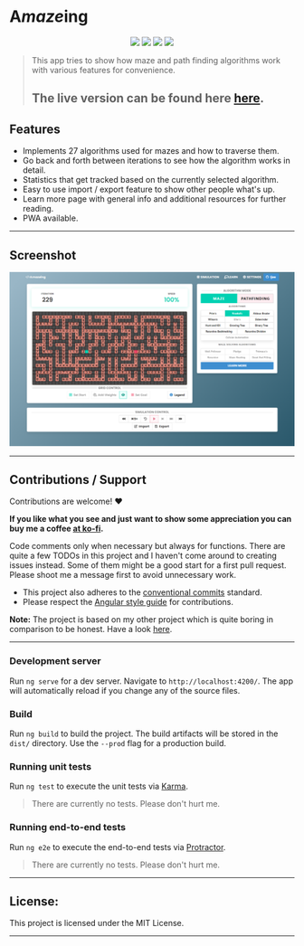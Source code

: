 # A*maze*ing

<p align="center">
    <a href="https://github.com/Ijee/Amazeing/blob/main/LICENSE" alt="License">
        <img src="https://img.shields.io/github/license/Ijee/amazeing?style=for-the-badge" /></a>
    <a href="https://github.com/Ijee/Amazeing/blob/main/package.json" alt="Version">
        <img src="https://img.shields.io/github/package-json/v/ijee/amazeing?style=for-the-badge" /></a>
    <a href="https://github.com/Ijee/Amazeing/blob/main/package.json" alt="Dependencies">
        <img src="https://img.shields.io/david/ijee/amazeing?style=for-the-badge" /></a>
    <a href="https://amazething.netlify.app/" alt="Website Status">
        <img src="https://img.shields.io/website?down_message=offline&style=for-the-badge&up_message=online&url=https%3A%2F%2Famazething.netlify.app%2F" /></a>
</p>

> This app tries to show how maze and path finding algorithms work with various features for convenience.
>
> ## The live version can be found here [here](https://amazething.netlify.app).

## Features

-   Implements 27 algorithms used for mazes and how to traverse them.
-   Go back and forth between iterations to see how the algorithm works in detail.
-   Statistics that get tracked based on the currently selected algorithm.
-   Easy to use import / export feature to show other people what's up.
-   Learn more page with general info and additional resources for further reading.
-   PWA available.

---

## Screenshot

![Amazeing Promo](amazeing_promo.png 'Promo')

---

## Contributions / Support

Contributions are welcome! :heart:

**If you like what you see and just want to show some appreciation you can buy me a coffee [at ko-fi](https://ko-fi.com/ijeee).**

Code comments only when necessary but always for functions. There are quite a 
few TODOs in this project and I haven't come around to creating issues instead. Some of
them might be a good start for a first pull request. Please shoot me a message first
to avoid unnecessary work.

- This project also adheres to the [conventional commits](https://www.conventionalcommits.org/) standard.
- Please respect the [Angular style guide](https://angular.io/guide/styleguide) for contributions.


**Note:** The project is based on my other project which is quite boring
in comparison to be honest. Have a look [here](https://github.com/Ijee/Game-of-Life-Angular).

---

### Development server

Run `ng serve` for a dev server. Navigate to `http://localhost:4200/`. The app will automatically reload if you change
any of the source files.

### Build

Run `ng build` to build the project. The build artifacts will be stored in the `dist/` directory. Use the `--prod` flag
for a production build.

### Running unit tests

Run `ng test` to execute the unit tests via [Karma](https://karma-runner.github.io).

> There are currently no tests. Please don't hurt me.

### Running end-to-end tests

Run `ng e2e` to execute the end-to-end tests via [Protractor](http://www.protractortest.org/).

> There are currently no tests. Please don't hurt me.

---

## License:

This project is licensed under the MIT License.

---
